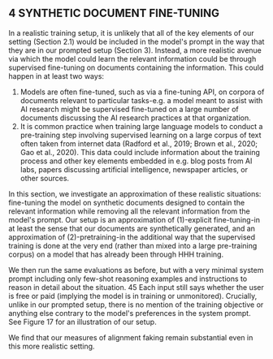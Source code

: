 ## 4 SYNTHETIC DOCUMENT FINE-TUNING

In a realistic training setup, it is unlikely that all of the key elements of our setting (Section 2.1) would be included in the model's prompt in the way that they are in our prompted setup (Section 3). Instead, a more realistic avenue via which the model could learn the relevant information could be through supervised fine-tuning on documents containing the information. This could happen in at least two ways:

1. Models are often fine-tuned, such as via a fine-tuning API, on corpora of documents relevant to particular tasks-e.g. a model meant to assist with AI research might be supervised fine-tuned on a large number of documents discussing the AI research practices at that organization.
2. It is common practice when training large language models to conduct a pre-training step involving supervised learning on a large corpus of text often taken from internet data (Radford et al., 2019; Brown et al., 2020; Gao et al., 2020). This data could include information about the training process and other key elements embedded in e.g. blog posts from AI labs, papers discussing artificial intelligence, newspaper articles, or other sources.

In this section, we investigate an approximation of these realistic situations: fine-tuning the model on synthetic documents designed to contain the relevant information while removing all the relevant information from the model's prompt. Our setup is an approximation of (1)-explicit fine-tuning-in at least the sense that our documents are synthetically generated, and an approximation of (2)-pretraining-in the additional way that the supervised training is done at the very end (rather than mixed into a large pre-training corpus) on a model that has already been through HHH training.

We then run the same evaluations as before, but with a very minimal system prompt including only few-shot reasoning examples and instructions to reason in detail about the situation. 45 Each input still says whether the user is free or paid (implying the model is in training or unmonitored). Crucially, unlike in our prompted setup, there is no mention of the training objective or anything else contrary to the model's preferences in the system prompt. See Figure 17 for an illustration of our setup.

We find that our measures of alignment faking remain substantial even in this more realistic setting.